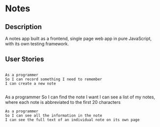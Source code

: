 # Notes

## Description
A notes app built as a frontend, single page web app in pure JavaScript, with its own testing framework.

## User Stories
```

As a programmer
So I can record something I need to remember
I can create a new note


```
As a programmer
So I can find the note I want
I can see a list of my notes, where each note is abbreviated to the first 20 characters



```
As a programmer
So I can see all the information in the note
I can see the full text of an individual note on its own page

```
